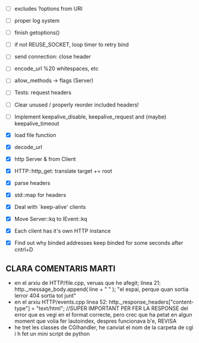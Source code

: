 - [ ] excludes ?options from URI
- [ ] proper log system
- [ ] finish getoptions()
- [ ] if not REUSE_SOCKET, loop timer to retry bind
- [ ] send connection: close header
- [ ] encode_url %20 whitespaces, etc
- [ ] allow_methods -> flags (Server)
- [ ] Tests: request headers
- [ ] Clear unused / properly reorder included headers!
- [ ] Implement keepalive_disable, keepalive_request and (maybe) keepalive_timeout
- [x] load file function
- [x] decode_url
- [x] http Server & from Client
- [x] HTTP::http_get: translate target += root
- [x] parse headers
- [x] std::map for headers
- [x] Deal with `keep-alive' clients
- [x] Move Server::kq to IEvent::kq
- [x] Each client has it's own HTTP instance
- [x] Find out why binded addresses keep binded for some seconds after cntrl+D


## CLARA COMENTARIS MARTI
- en el arxiu de HTTP/file.cpp, veruas que he afegit; linea 21: 		http._message_body.append( line + " " ); "el espai, perque quan sortia lerror 404 sortia tot junt"
- en el arxiu HTTP/events.cpp linea 52: 	http._response_headers["content-type"] = "text/html"; //SUPER IMPORTANT PER FER LA RESPONSE del error que es vegi en el format correcte, pero crec que ha petat en algun moment que volia fer lautoindex, despres funcionava b'e, REVISA
- he tret les classes de CGIhandler, he canviat el nom de la carpeta de cgi i h fet un mini script de python
